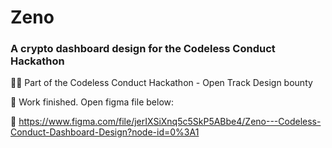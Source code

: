 # Zeno
### A crypto dashboard design for the Codeless Conduct Hackathon

👨‍💻 Part of the Codeless Conduct Hackathon - Open Track Design bounty

🏁 Work finished. Open figma file below:

🔗 https://www.figma.com/file/jerIXSiXnq5c5SkP5ABbe4/Zeno---Codeless-Conduct-Dashboard-Design?node-id=0%3A1

